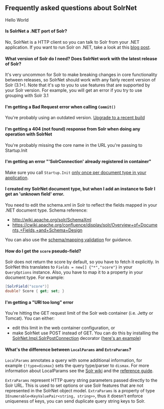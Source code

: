 ## Frequently asked questions about SolrNet
Hello World

#### Is SolrNet a .NET port of Solr?

No, SolrNet is a HTTP client so you can talk to Solr from your .NET application. If you want to run Solr on .NET, take a look at this [blog post](http://bugsquash.blogspot.com/2011/02/running-solr-on-net.html).

#### What version of Solr do I need? Does SolrNet work with the latest release of Solr?

It's very uncommon for Solr to make breaking changes in core functionality between releases, so SolrNet should work with any fairly recent version of Solr (3.1+). Note that it's up to you to use features that are supported by your Solr version. For example, you will get an error if you try to use grouping with Solr 3.1

#### I'm getting a Bad Request error when calling `Commit()`

You're probably using an outdated version. [Upgrade to a recent build](README.md#downloads)

#### I'm getting a 404 (not found) response from Solr when doing any operation with SolrNet

You're probably missing the core name in the URL you're passing to Startup.Init

#### I'm getting an error "'SolrConnection' already registered in container"

Make sure you call `Startup.Init` [only once per document type in your application](Initialization.md).

#### I created my SolrNet document type, but when I add an instance to Solr I get an 'unknown field' error.

You need to edit the schema.xml in Solr to reflect the fields mapped in your .NET document type.
Schema reference:
 * http://wiki.apache.org/solr/SchemaXml
 * https://cwiki.apache.org/confluence/display/solr/Overview+of+Documents,+Fields,+and+Schema+Design

You can also use the [schema/mapping validation](Schema-Mapping-validation.md) for guidance.

#### How do I get the `score` pseudo-field?

Solr does not return the score by default, so you have to fetch it explicitly. In SolrNet this translates to `Fields = new[] {"*","score"}` in your `QueryOptions` instance. Also, you have to map it to a property in your document type. For example:

```C#
[SolrField("score")]
double? Score { get; set; }
```

#### I'm getting a "URI too long" error

You're hitting the GET request limit of the Solr web container (i.e. Jetty or Tomcat). You can either:
 * edit this limit in the web container configuration, or 
 * make SolrNet use POST instead of GET. You can do this by installing the [SolrNet.Impl.SolrPostConnection](../SolrNet/Impl/SolrPostConnection.cs) decorator ([here's an example](http://stackoverflow.com/a/7584526/21239))

#### What's the difference between `LocalParams` and `ExtraParams`?

`LocalParams` annotates a query with some additional information, for example `{!type=dismax}` sets the query type/parser to `dismax`. For more information about LocalParams see the [Solr wiki](https://wiki.apache.org/solr/LocalParams) and the [reference guide](https://cwiki.apache.org/confluence/display/solr/Local+Parameters+in+Queries).

`ExtraParams` represent HTTP query string parameters passed directly to the Solr URL. This is used to set options or use Solr features that are not represented in the SolrNet object model. `ExtraParams` is a property of type `IEnumerable<KeyValuePair<string, string>>`, thus it doesn't enforce uniqueness of keys, you can send duplicate query string keys to Solr.
